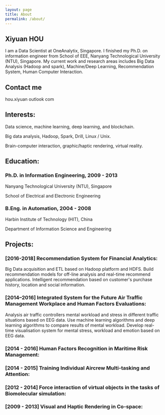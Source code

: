 ```yaml
---
layout: page
title: About
permalink: /about/
---
```


## Xiyuan HOU

I am a Data Scientist at OneAnalytix, Singapore. I finished my Ph.D. on information engineer from School of EEE, Nanyang Technological University (NTU), Singapore. My current work and research areas includes Big Data Analysis (Hadoop and spark), Machine/Deep Learning, Recommendation System, Human Computer Interaction.


## Contact me

hou.xiyuan <at> outlook <dot> com  


## Interests:
Data science, machine learning, deep learning, and blockchain.

Big data analysis, Hadoop, Spark, Drill, Linux / Unix. 

Brain-computer interaction, graphic/haptic rendering, virtual reality.


## Education:   
### Ph.D.  in Information Engineering, 2009 - 2013 

Nanyang Technological University (NTU), Singapore

School of Electrical and Electronic Engineering

### B.Eng. in Automation, 2004 - 2008

Harbin Institute of Technology (HIT), China

Department of Information Science and Engineering


## Projects:

### [2016-2018] Recommendation System for Financial Analytics:
Big Data acquisition and ETL based on Hadoop platform and HDFS.
Build recommendation models for off-line analysis and real-time recommend applications.
Intelligent recommendation based on customer's purchase history, location and social information.

### [2014–2016] Integrated System for the Future Air Traffic Management Workplace and Human Factors Evaluations:
Analysis air traffic controllers mental workload and stress in different traffic situations based on EEG data.
Use machine learning algorithms and deep learning algorithms to compare results of mental workload.
Develop real-time visualisation system for mental stress, workload and emotion based on EEG data.

### [2014 - 2016] Human Factors Recognition in Maritime Risk Management: 

### [2014 - 2015] Training Individual Aircrew Multi-tasking and Attention:

### [2012 - 2014] Force interaction of virtual objects in the tasks of Biomolecular simulation:

### [2009 - 2013] Visual and Haptic Rendering in Co-space:
